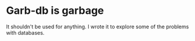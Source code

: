 # Garb-db is garbage

It shouldn't be used for anything. I wrote it to explore some of the problems with databases.
